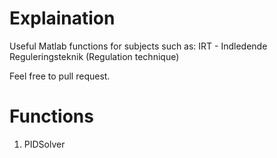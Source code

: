 # Explaination

Useful Matlab functions for subjects such as:
IRT - Indledende Reguleringsteknik (Regulation technique)

Feel free to pull request.

# Functions
1. PIDSolver

